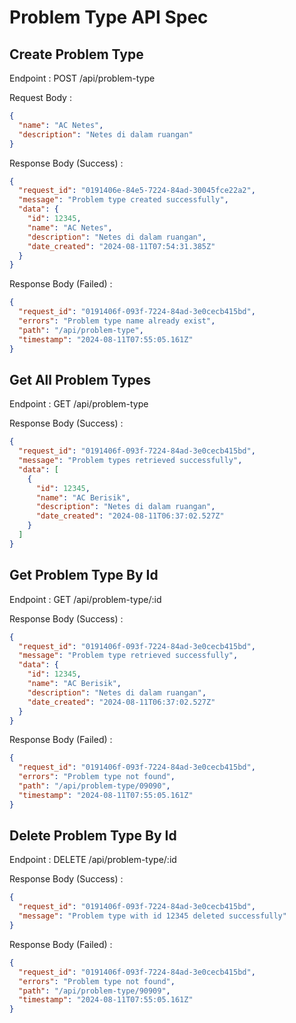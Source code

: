 # Problem Type API Spec

## Create Problem Type

Endpoint : POST /api/problem-type

Request Body :

```json
{
  "name": "AC Netes",
  "description": "Netes di dalam ruangan"
}
```

Response Body (Success) :

```json
{
  "request_id": "0191406e-84e5-7224-84ad-30045fce22a2",
  "message": "Problem type created successfully",
  "data": {
    "id": 12345,
    "name": "AC Netes",
    "description": "Netes di dalam ruangan",
    "date_created": "2024-08-11T07:54:31.385Z"
  }
}
```

Response Body (Failed) :

```json
{
  "request_id": "0191406f-093f-7224-84ad-3e0cecb415bd",
  "errors": "Problem type name already exist",
  "path": "/api/problem-type",
  "timestamp": "2024-08-11T07:55:05.161Z"
}
```

## Get All Problem Types

Endpoint : GET /api/problem-type

Response Body (Success) :

```json
{
  "request_id": "0191406f-093f-7224-84ad-3e0cecb415bd",
  "message": "Problem types retrieved successfully",
  "data": [
    {
      "id": 12345,
      "name": "AC Berisik",
      "description": "Netes di dalam ruangan",
      "date_created": "2024-08-11T06:37:02.527Z"
    }
  ]
}
```

## Get Problem Type By Id

Endpoint : GET /api/problem-type/:id

Response Body (Success) :

```json
{
  "request_id": "0191406f-093f-7224-84ad-3e0cecb415bd",
  "message": "Problem type retrieved successfully",
  "data": {
    "id": 12345,
    "name": "AC Berisik",
    "description": "Netes di dalam ruangan",
    "date_created": "2024-08-11T06:37:02.527Z"
  }
}
```

Response Body (Failed) :

```json
{
  "request_id": "0191406f-093f-7224-84ad-3e0cecb415bd",
  "errors": "Problem type not found",
  "path": "/api/problem-type/09090",
  "timestamp": "2024-08-11T07:55:05.161Z"
}
```

## Delete Problem Type By Id

Endpoint : DELETE /api/problem-type/:id

Response Body (Success) :

```json
{
  "request_id": "0191406f-093f-7224-84ad-3e0cecb415bd",
  "message": "Problem type with id 12345 deleted successfully"
}
```

Response Body (Failed) :

```json
{
  "request_id": "0191406f-093f-7224-84ad-3e0cecb415bd",
  "errors": "Problem type not found",
  "path": "/api/problem-type/90909",
  "timestamp": "2024-08-11T07:55:05.161Z"
}
```
